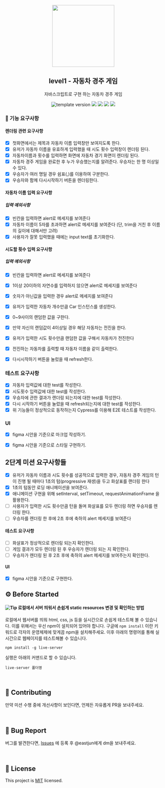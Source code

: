 <p align="middle" >
  <img width="200px;" src="https://user-images.githubusercontent.com/50367798/106415730-2645a280-6493-11eb-876c-ef7172652261.png"/>
</p>
<h2 align="middle">level1 - 자동차 경주 게임</h2>
<p align="middle">자바스크립트로 구현 하는 자동차 경주 게임</p>
<p align="middle">
  <img src="https://img.shields.io/badge/version-1.0.0-blue?style=flat-square" alt="template version"/>
  <img src="https://img.shields.io/badge/language-html-red.svg?style=flat-square"/>
  <img src="https://img.shields.io/badge/language-css-blue.svg?style=flat-square"/>
  <img src="https://img.shields.io/badge/language-js-yellow.svg?style=flat-square"/>
  <img src="https://img.shields.io/badge/license-MIT-brightgreen.svg?style=flat-square"/>
</p>

### 🎯 기능 요구사항
#### 렌더링 관련 요구사항 

- [x] 첫화면에서는 제목과 자동차 이름 입력창만 보여지도록 한다.
- [x] 유저가 자동차 이름을 유효하게 입력했을 때 시도 횟수 입력창이 렌더링 된다.
- [x] 자동차이름과 횟수를 입력하면 화면에 자동차 경기 화면이 렌더링 된다.
- [x] 자동차 경주 게임을 완료한 후 누가 우승했는지를 알려준다. 우승자는 한 명 이상일 수 있다.
- [x] 우승자가 여러 명일 경우 쉼표(,)를 이용하여 구분한다.
- [x] 우승자와 함께 다시시작하기 버튼을 렌더링한다.
#### 자동차 이름 입력 요구사항 
##### 입력 예외사항 
  - [x] 빈칸을 입력하면 alert로 메세지를 보여준다 
  - [x] 자동차 이름이 5자를 초과하면 alert로 메세지를 보여준다 (단, trim을 거친 후 이름의 길이에 대해서만 고려) 
  - [x] 사용자가 잘못 입력했을 때에는 input text를 초기화한다.
#### 시도할 횟수 입력 요구사항 

##### 입력 예외사항 
  - [x] 빈칸을 입력하면 alert로 메세지를 보여준다 
  - [x] 1이상 20이하의 자연수를 입력하지 않으면 alert로 메세지를 보여준다
  - [x] 숫자가 아닌값을 입력한 경우 alert로 메세지를 보여준다

- [x] 유저가 입력한 자동차 개수만큼 Car 인스턴스를 생성한다. 
- [x] 0~9사이의 랜덤한 값을 구한다. 
- [x] 만약 자신의 랜덤값이 4이상일 경우 해당 자동차는 전진을 한다. 
- [x] 유저가 입력한 시도 횟수만큼 랜덤한 값을 구해서 자동차가 전진한다
- [x] 전진하는 자동차를 출력할 때 자동차 이름을 같이 출력한다.
- [x] 다시시작하기 버튼을 눌렀을 때 refresh한다.
### 테스트 요구사항
- [x] 자동차 입력값에 대한 test를 작성한다.
- [x] 시도횟수 입력값에 대한 test를 작성한다.
- [x] 우승자에 관한 결과가 랜더링 되는지에 대한 test를 작성한다.
- [x] 다시 시작하기 버튼을 눌렀을 때 refresh되는지에 대한 test를 작성한다.
- [x] 위 기능들이 정상적으로 동작하는지 Cypress를 이용해 E2E 테스트를 작성한다.
### UI
- [x] figma 시안을 기준으로 마크업 작성하기.
- [x] figma 시안을 기준으로 스타일 구현하기.


## 2단계 미션 요구사항들 

- [x] 유저가 자동차 이름과 시도 횟수를 성공적으로 입력한 경우, 자동차 경주 게임의 턴이 진행 될 때마다 1초의 텀(progressive 재생)을 두고 화살표를 랜더링 한다 
- [x] 1초의 텀동안 로딩 애니메이션을 보여준다.
- [x] 애니메이션 구현을 위해 setInterval, setTimeout, requestAnimationFrame 을 활용한다.
- [ ] 사용자가 입력한 시도 횟수만큼 턴을 돌며 화살표를 모두 렌더링 하면 우승자를 렌더링 한다.
- [ ] 우승자를 렌더링 한 후에 2초 후에 축하의 alert 메세지를 보여준다

#### 테스트 요구사항

- [ ] 화살표가 정상적으로 렌더링 되는지 확인한다. 
- [ ] 게임 결과가 모두 렌더링 된 후 우승자가 렌더링 되는 지 확인한다. 
- [ ] 우승자가 렌더링 된 후 2초 후에 축하의 alert 메세지를 보여주는지 확인한다. 

#### UI
- [x] figma 시안을 기준으로 구현한다.

## ⚙️ Before Started

#### <img alt="Tip" src="https://img.shields.io/static/v1.svg?label=&message=Tip&style=flat-square&color=673ab8"> 로컬에서 서버 띄워서 손쉽게 static resources 변경 및 확인하는 방법

로컬에서 웹서버를 띄워 html, css, js 등을 실시간으로 손쉽게 테스트해 볼 수 있습니다. 이를 위해서는 우선 npm이 설치되어 있어야 합니다. 구글에 `npm install` 이란 키워드로 각자의 운영체제에 맞게끔 npm을 설치해주세요. 이후 아래의 명령어를 통해 실시간으로 웹페이지를 테스트해볼 수 있습니다.

```
npm install -g live-server
```

실행은 아래의 커맨드로 할 수 있습니다.

```
live-server 폴더명
```

<br>

## 👏 Contributing

만약 미션 수행 중에 개선사항이 보인다면, 언제든 자유롭게 PR을 보내주세요. 

<br>

## 🐞 Bug Report

버그를 발견한다면, [Issues](https://github.com/woowacourse/javascript-racingcar/issues) 에 등록 후 @eastjun에게 dm을 보내주세요.

<br>

## 📝 License

This project is [MIT](https://github.com/woowacourse/javascript-racingcar/blob/main/LICENSE) licensed.
